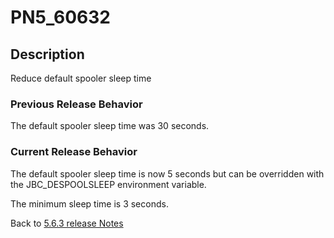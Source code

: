 # PN5_60632

<PageHeader />

## Description

Reduce default spooler sleep time

### Previous Release Behavior

The default spooler sleep time was 30 seconds.

### Current Release Behavior

The default spooler sleep time is now 5 seconds but can be overridden with the JBC\_DESPOOLSLEEP environment variable.

The minimum sleep time is 3 seconds.

Back to [5.6.3 release Notes](./../README.md)

<PageFooter />
